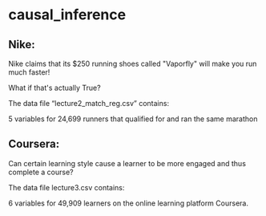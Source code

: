 # causal_inference

## Nike:
Nike claims that its $250 running shoes called "Vaporfly" will make you run much faster!

What if that's actually True?

The data file “lecture2_match_reg.csv” contains:

5 variables for 24,699 runners that qualified for and ran the same marathon

## Coursera: 
Can certain learning style cause a learner to be more engaged and thus complete a course? 

The data file lecture3.csv contains:

6 variables for 49,909 learners on the online learning platform Coursera. 
